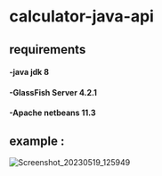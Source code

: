# calculator-java-api

## requirements
#### -java jdk 8 
#### -GlassFish Server 4.2.1
#### -Apache netbeans 11.3

## example : 
![Screenshot_20230519_125949](https://github.com/kiro6/micro-projects/assets/57776872/c0c64ced-bf67-4c64-8a02-2e928a707cf7)
